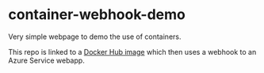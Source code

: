 # container-webhook-demo

Very simple webpage to demo the use of containers.

This repo is linked to a [Docker Hub image](https://hub.docker.com/r/pyratebeard/container-webhook-demo) which then uses a webhook to an Azure Service webapp.

